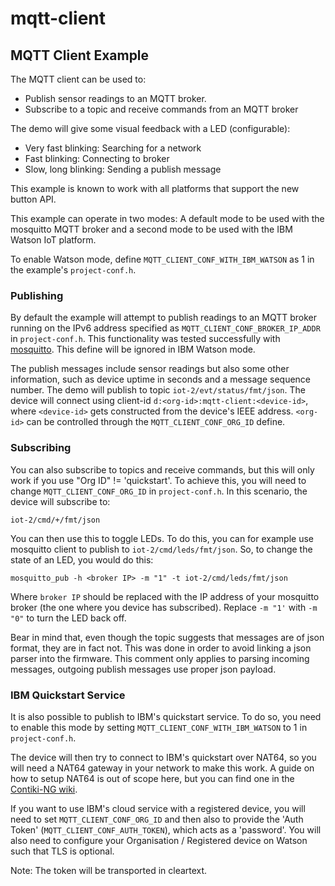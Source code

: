 # mqtt-client

## MQTT Client Example

The MQTT client can be used to:

* Publish sensor readings to an MQTT broker.
* Subscribe to a topic and receive commands from an MQTT broker

The demo will give some visual feedback with a LED (configurable):
* Very fast blinking: Searching for a network
* Fast blinking: Connecting to broker
* Slow, long blinking: Sending a publish message

This example is known to work with all platforms that support the new button
API.

This example can operate in two modes: A default mode to be used with the
mosquitto MQTT broker and a second mode to be used with the IBM Watson IoT
platform.

To enable Watson mode, define `MQTT_CLIENT_CONF_WITH_IBM_WATSON` as 1 in the
example's `project-conf.h`.

### Publishing

By default the example will attempt to publish readings to an MQTT broker
running on the IPv6 address specified as `MQTT_CLIENT_CONF_BROKER_IP_ADDR` in
`project-conf.h`. This functionality was tested successfully with
[mosquitto](http://mosquitto.org/). This define will be ignored in IBM Watson
mode.

The publish messages include sensor readings but also some other information,
such as device uptime in seconds and a message sequence number. The demo will
publish to topic `iot-2/evt/status/fmt/json`. The device will connect using
client-id `d:<org-id>:mqtt-client:<device-id>`, where `<device-id>` gets
constructed from the device's IEEE address. `<org-id>` can be controlled
through the `MQTT_CLIENT_CONF_ORG_ID` define.

### Subscribing

You can also subscribe to topics and receive commands, but this will only
work if you use "Org ID" != 'quickstart'. To achieve this, you will need to
change `MQTT_CLIENT_CONF_ORG_ID` in `project-conf.h`. In this scenario, the
device will subscribe to:

`iot-2/cmd/+/fmt/json`

You can then use this to toggle LEDs. To do this, you can for example
use mosquitto client to publish to `iot-2/cmd/leds/fmt/json`. So, to change
the state of an LED, you would do this:

`mosquitto_pub -h <broker IP> -m "1" -t iot-2/cmd/leds/fmt/json`

Where `broker IP` should be replaced with the IP address of your mosquitto
broker (the one where you device has subscribed). Replace `-m "1'` with `-m "0"`
to turn the LED back off.

Bear in mind that, even though the topic suggests that messages are of json
format, they are in fact not. This was done in order to avoid linking a json
parser into the firmware. This comment only applies to parsing incoming
messages, outgoing publish messages use proper json payload.

### IBM Quickstart Service

It is also possible to publish to IBM's quickstart service. To do so, you need
to enable this mode by setting `MQTT_CLIENT_CONF_WITH_IBM_WATSON` to 1 in
`project-conf.h`.

The device will then try to connect to IBM's quickstart over NAT64, so you will
need a NAT64 gateway in your network to make this work. A guide on how to
setup NAT64 is out of scope here, but you can find one in the
[Contiki-NG wiki](https://github.com/contiki-ng/contiki-ng/wiki/NAT64-for-Contiki%E2%80%90NG).

If you want to use IBM's cloud service with a registered device, you will need
to set `MQTT_CLIENT_CONF_ORG_ID` and then also to provide the 'Auth Token'
(`MQTT_CLIENT_CONF_AUTH_TOKEN`), which acts as a 'password'. You will also
need to configure your Organisation / Registered device on Watson such that
TLS is optional.

Note: The token will be transported in cleartext.
